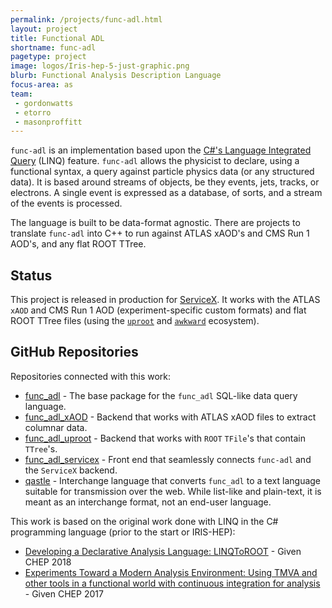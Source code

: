 ```yaml
---
permalink: /projects/func-adl.html
layout: project
title: Functional ADL
shortname: func-adl
pagetype: project
image: logos/Iris-hep-5-just-graphic.png
blurb: Functional Analysis Description Language
focus-area: as
team:
 - gordonwatts
 - etorro
 - masonproffitt
---
```


`func-adl` is an implementation based upon the [C#'s Language Integrated Query](https://docs.microsoft.com/en-us/dotnet/csharp/programming-guide/concepts/linq/) (LINQ) feature. `func-adl` allows the physicist to declare, using a functional syntax, a query against particle physics data (or any structured data). It is based around streams of objects, be they events, jets, tracks, or electrons. A single event is expressed as a database, of sorts, and a stream of the events is processed.

The language is built to be data-format agnostic. There are projects to translate `func-adl` into C++ to run against ATLAS xAOD's and CMS Run 1 AOD's, and any flat ROOT TTree.

## Status

This project is released in production for [ServiceX](https://iris-hep.org/projects/servicex.html). It works with the ATLAS `xAOD` and CMS Run 1 AOD (experiment-specific custom formats) and flat ROOT TTree files (using the [`uproot`](https://iris-hep.org/projects/uproot.html) and [`awkward`](https://iris-hep.org/projects/awkward.html) ecosystem).

## GitHub Repositories

Repositories connected with this work:

- [func_adl](https://github.com/iris-hep/func_adl) - The base package for the `func_adl` SQL-like data query language.
- [func_adl_xAOD](https://github.com/iris-hep/func_adl_xAOD) - Backend that works with ATLAS xAOD files to extract columnar data.
- [func_adl_uproot](https://github.com/iris-hep/func_adl.uproot) - Backend that works with `ROOT` `TFile`'s that contain `TTree`'s.
- [func_adl_servicex](https://github.com/iris-hep/func_adl_servicex) - Front end that seamlessly connects `func-adl` and the `ServiceX` backend.
- [qastle](https://github.com/iris-hep/qastle) - Interchange language that converts `func_adl` to a text language suitable for transmission over the web. While list-like and plain-text, it is meant as an interchange format, not an end-user language.

This work is based on the original work done with LINQ in the C# programming language (prior to the start or IRIS-HEP):

- [Developing a Declarative Analysis Language: LINQToROOT](https://indico.cern.ch/event/587955/contributions/2952520/) - Given CHEP 2018
- [Experiments Toward a Modern Analysis Environment: Using TMVA and other tools in a functional world with continuous integration for analysis](https://indico.cern.ch/event/505613/contributions/2259550/) - Given CHEP 2017
